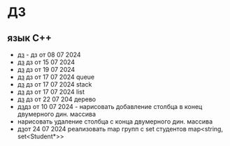 # ДЗ 
## язык С++
- [дз](https://github.com/Dzonata1/-0305.git) - дз от 08 07 2024
- [дз](https://github.com/Dzonata1/-0305/blob/f1bdf461c55705097a5dc8bc6a80f4d2020be7c0/2507cpp) дз от 15 07 2024
- [дз](https://github.com/Dzonata1/-0305/blob/121e3f45578d624187ccce6e2a1c96f7135fec74/1907.cpp) дз от 19 07 2024
- [дз](https://github.com/Dzonata1/-0305/blob/71f678facc1d50983d32cdc9d29e205a10a90c92/1707queue.cpp) дз от 17 07 2024 queue
- [дз](https://github.com/Dzonata1/-0305/blob/96ddd50631eda57a7e1c708b6941183b56278895/1707stack.cpp) дз от 17 07 2024 stack
- [дз](https://github.com/Dzonata1/-0305/blob/f6f08a281daf591179e659757eedcb30e9203918/1707List.cpp) дз от 17 07 2024 list
- [дз](https://github.com/Dzonata1/-0305/blob/cc071a3089404f45b37d13804ce6988c2880d0cb/%D0%B4%D0%B7%20%D0%B0%D0%B2%D0%BB.png) дз от 22 07 204 дерево
- [дз](https://github.com/Dzonata1/-0305/blob/2722bb3ab78de42856d2dbabc0a7a58c74bd4186/-%20%D0%BD%D0%B0%D1%80%D0%B8%D1%81%D0%BE%D0%B2%D0%B0%D1%82%D1%8C%20%D0%B4%D0%BE%D0%B1%D0%B0%D0%B2%D0%BB%D0%B5%D0%BD%D0%B8%D0%B5%20%D1%81%D1%82%D0%BE%D0%BB%D0%B1%D1%86%D0%B0%20%D0%B2%20%D0%BA%D0%BE%D0%BD%D0%B5%D1%86%20%D0%B4%D0%B2%D1%83%D0%BC%D0%B5%D1%80%D0%BD%D0%BE%D0%B3%D0%BE%20%D0%B4%D0%B8%D0%BD.%20%D0%BC%D0%B0%D1%81%D1%81%D0%B8%D0%B2%D0%B0%20%20-%20%D0%BD%D0%B0%D1%80%D0%B8%D1%81%D0%BE%D0%B2%D0%B0%D1%82%D1%8C%20%D1%83%D0%B4%D0%B0%D0%BB%D0%B5%D0%BD%D0%B8%D0%B5%20%D1%81%D1%82%D0%BE%D0%BB%D0%B1%D1%86%D0%B0%20%D1%81%20%D0%BA%D0%BE%D0%BD%D1%86%D0%B0%20%D0%B4%D0%B2%D1%83%D0%BC%D0%B5%D1%80%D0%BD%D0%BE%D0%B3%D0%BE%20%D0%B4%D0%B8%D0%BD.%20%D0%BC%D0%B0%D1%81%D1%81%D0%B8%D0%B2%D0%B0.png)дз от 10 07 2024 - нарисовать добавление столбца в конец двумерного дин. массива
- нарисовать удаление столбца с конца двумерного дин. массива
- [дз](https://github.com/Dzonata1/-0305/blob/c65d8c52bd9a2d9be393e799eaea2e3f70f35707/2407.cpp)от 24 07 2024 реализовать map групп с set студентов
map<string, set<Student*>>

